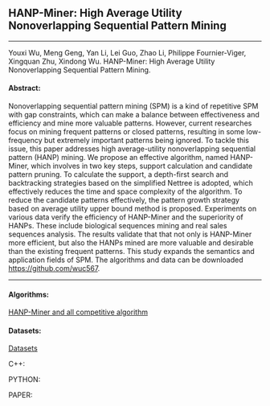 ## HANP-Miner: High Average Utility Nonoverlapping Sequential Pattern Mining
***

Youxi Wu, Meng Geng, Yan Li, Lei Guo, Zhao Li, Philippe Fournier-Viger, Xingquan Zhu, Xindong Wu. HANP-Miner: High Average Utility Nonoverlapping Sequential Pattern Mining.

#### Abstract:

 Nonoverlapping sequential pattern mining (SPM) is a kind of repetitive SPM with gap constraints, which can make a balance between effectiveness and efficiency and mine more valuable patterns. However, current researches focus on mining frequent patterns or closed patterns, resulting in some low-frequency but extremely important patterns being ignored. To tackle this issue, this paper addresses high average-utility nonoverlapping sequential pattern (HANP) mining. We propose an effective algorithm, named HANP-Miner, which involves in two key steps, support calculation and candidate pattern pruning. To calculate the support, a depth-first search and backtracking strategies based on the simplified Nettree is adopted, which effectively reduces the time and space complexity of the algorithm. To reduce the candidate patterns effectively, the pattern growth strategy based on average utility upper bound method is proposed. Experiments on various data verify the efficiency of HANP-Miner and the superiority of HANPs. These include biological sequences mining and real sales sequences analysis. The results validate that that not only is HANP-Miner more efficient, but also the HANPs mined are more valuable and desirable than the existing frequent patterns. This study expands the semantics and application fields of SPM. The algorithms and data can be downloaded https://github.com/wuc567.
 
---

#### Algorithms:

[HANP-Miner and all competitive algorithm](https://github.com/wuc567/Pattern-Mining/tree/master/HANP-Miner/algorithms)

#### Datasets:
[Datasets](https://github.com/wuc567/Pattern-Mining/tree/master/HANP-Miner/Datasets)  


C++:


PYTHON:


PAPER:


